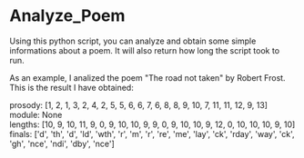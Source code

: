 # Analyze_Poem
Using this python script, you can analyze and obtain some simple informations about a poem. It will also return how long the script took to run.

As an example, I analized the poem "The road not taken" by Robert Frost.
This is the result I have obtained:

prosody: [1, 2, 1, 3, 2, 4, 2, 5, 5, 6, 6, 7, 6, 8, 8, 9, 10, 7, 11, 11, 12, 9, 13]\
module: None\
lengths: [10, 9, 10, 11, 9, 0, 9, 10, 10, 9, 9, 0, 9, 10, 10, 9, 12, 0, 10, 10, 10, 9, 10]\
finals: ['d', 'th', 'd', 'ld', 'wth', 'r', 'm', 'r', 're', 'me', 'lay', 'ck', 'rday', 'way', 'ck', 'gh', 'nce', 'ndi', 'dby', 'nce']
